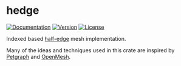 # hedge

[![Documentation](https://docs.rs/hedge/badge.svg)](https://docs.rs/hedge)
[![Version](https://img.shields.io/crates/v/hedge.svg)](https://crates.io/crates/hedge)
[![License](https://img.shields.io/crates/l/hedge.svg)](https://github.com/photex/hedge/blob/master/LICENSE)

Indexed based [half-edge] mesh implementation.

Many of the ideas and techniques used in this crate are inspired by [Petgraph] and [OpenMesh].

[half-edge]: https://en.wikipedia.org/wiki/Doubly_connected_edge_list
[Petgraph]: http://crates.io/crate/petgraph
[OpenMesh]: http://openmesh.org
